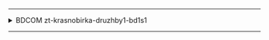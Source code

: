 --- 
<details>
  <summary>  BDCOM  zt-krasnobirka-druzhby1-bd1s1 </summary>

| Command                                       |               | Notes     |      |
| :--------                                     | :--------     | :-------- | :--- |
| enable
|                              | Стан інтерфейсів   ||
| show interface brief ||  ||
| show interface ePON 0/4:42
|                              | МАС-адреси         ||
| show mac address-table interface epoN 0/2:32        ||Перегляд МАС-адреси по порту ||
| show mac address-table vlan 604                     ||Перегляд МАС-адреси по vlan  ||
|                              | логи               ||
| show log 
| show logging
| show logging \| include EPON0/1:5
|                              | оптичні показникі  ||
|  

</details>

---